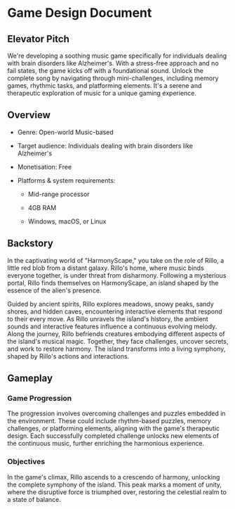 # Game Design Document

## Elevator Pitch
We're developing a soothing music game specifically for individuals dealing with brain disorders like Alzheimer's. With a stress-free approach and no fail states, the game kicks off with a foundational sound. Unlock the complete song by navigating through mini-challenges, including memory games, rhythmic tasks, and platforming elements. It's a serene and therapeutic exploration of music for a unique gaming experience.

## Overview
* Genre: Open-world Music-based

* Target audience: Individuals dealing with brain disorders like Alzheimer's

* Monetisation: Free

* Platforms & system requirements:  

    * Mid-range processor

    * 4GB RAM

    * Windows, macOS, or Linux

## Backstory
In the captivating world of "HarmonyScape," you take on the role of Rillo, a little red blob from a distant galaxy. Rillo's home, where music binds everyone together, is under threat from disharmony. Following a mysterious portal, Rillo finds themselves on HarmonyScape, an island shaped by the essence of the alien's presence.

Guided by ancient spirits, Rillo explores meadows, snowy peaks, sandy shores, and hidden caves, encountering interactive elements that respond to their every move. As Rillo unravels the island's history, the ambient sounds and interactive features influence a continuous evolving melody.
Along the journey, Rillo befriends creatures embodying different aspects of the island's musical magic. Together, they face challenges, uncover secrets, and work to restore harmony. The island transforms into a living symphony, shaped by Rillo's actions and interactions.

## Gameplay

### Game Progression
The progression involves overcoming challenges and puzzles embedded in the environment. These could include rhythm-based puzzles, memory challenges, or platforming elements, aligning with the game's therapeutic design. Each successfully completed challenge unlocks new elements of the continuous music, further enriching the harmonious experience.

### Objectives
In the game's climax, Rillo ascends to a crescendo of harmony, unlocking the complete symphony of the island. This peak marks a moment of unity, where the disruptive force is triumphed over, restoring the celestial realm to a state of balance.

